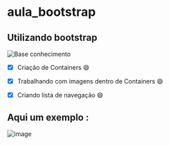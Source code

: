 # aula_bootstrap

 ## Utilizando bootstrap


![Base conhecimento](https://user-images.githubusercontent.com/65917790/109040994-54db2580-76ad-11eb-88b1-81ec415aaaa5.png)

- [x] Criação de Containers :smile:​
- [x] Trabalhando com imagens dentro de Containers :smile:​
- [x] Criando lista de navegação :smile:​
 


## Aqui um exemplo : 

![image](https://user-images.githubusercontent.com/65917790/109042938-85bc5a00-76af-11eb-9907-6bacbcaf3686.png)

